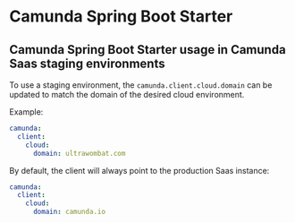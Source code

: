 # Camunda Spring Boot Starter

## Camunda Spring Boot Starter usage in Camunda Saas staging environments

To use a staging environment, the `camunda.client.cloud.domain` can be updated to match the domain of the desired cloud environment.

Example:

```yaml
camunda:
  client:
    cloud:
      domain: ultrawombat.com
```

By default, the client will always point to the production Saas instance:

```yaml
camunda:
  client:
    cloud:
      domain: camunda.io
```

